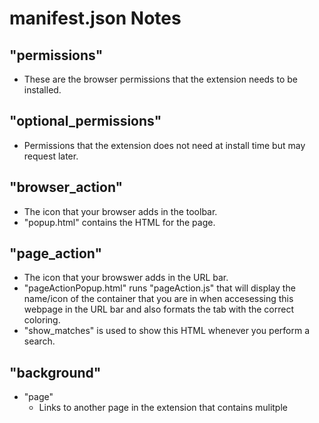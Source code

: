 # manifest.json Notes

## "permissions"
* These are the browser permissions that the extension needs to be installed.

## "optional_permissions"
* Permissions that the extension does not need at install time but may request later.

## "browser_action"
* The icon that your browser adds in the toolbar.
* "popup.html" contains the HTML for the page.

## "page_action"
* The icon that your browswer adds in the URL bar.
* "pageActionPopup.html" runs "pageAction.js" that will display the name/icon of the container that you are in when accesessing this webpage in the URL bar and also formats the tab with the correct coloring.
* "show_matches" is used to show this HTML whenever you perform a search.

## "background"
* "page"
    * Links to another page in the extension that contains mulitple <script> tags that will execute .js files in the background once the extension starts runnning (aka when the browswer is started).

## "content scripts"
* "matches"
    * "<all_urls>" is used to run the content_script.js file whenever you open a link while this extension is running.
* "js"
    * "content_script.js" runs everytime a specified url matches the url accessed.
* "css"
    * Just for formatting? What is it formatting?
* "run_at"
    * Whenever the webpages loads, run the JS script.

## "web_accessible_resources"
* HTMl, CSS, JS, images that you want to make available to other webpages.

## "options_ui"
* Specify path to HTML file packaged with your extension. This functions as a settings page where you can get to it by clicking the "Multi-Account Containers" icon in the toolbar and then clicking the "i" icon.